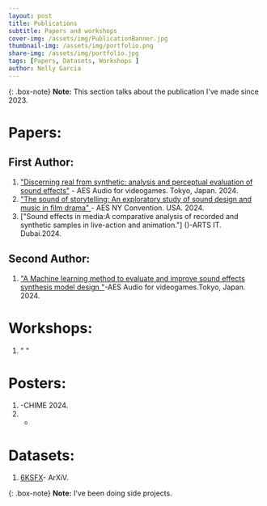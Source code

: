 ```yaml
---
layout: post
title: Publications
subtitle: Papers and workshops
cover-img: /assets/img/PublicationBanner.jpg
thumbnail-img: /assets/img/portfolio.png
share-img: /assets/img/portfolio.jpg
tags: [Papers, Datasets, Workshops ]
author: Nelly Garcia
---
```

{: .box-note}
**Note:** This section talks about the publication I've made since 2023.

# Papers:
## First Author:
1. ["Discerning real from synthetic: analysis and perceptual evaluation of sound effects"](https://scholar.google.com/citations?view_op=view_citation&hl=es&user=RqIkG4oAAAAJ&authuser=5&citation_for_view=RqIkG4oAAAAJ:u5HHmVD_uO8C) - AES Audio for videogames. Tokyo, Japan. 2024.
2. [ "The sound of storytelling: An exploratory study of sound
design and music in film drama" ](https://aes2.org/publications/elibrary/)- AES NY Convention. USA. 2024.
3. ["Sound effects in media:A comparative analysis of recorded and synthetic samples in live-action and animation."] ()-ARTS IT. Dubai.2024.

## Second Author:
1. ["A Machine learning method to evaluate and improve sound effects synthesis model design "](https://scholar.google.com/citations?view_op=view_citation&hl=es&user=RqIkG4oAAAAJ&authuser=5&citation_for_view=RqIkG4oAAAAJ:u-x6o8ySG0sC)-AES Audio for videogames.Tokyo, Japan. 2024.

# Workshops:
1. " "
# Posters:
1. -CHIME 2024. 
2. - 
# Datasets:
1. [6KSFX](https://arxiv.org/abs/2501.17198)- ArXiV.


{: .box-note}
**Note:**  I've been doing side projects. 